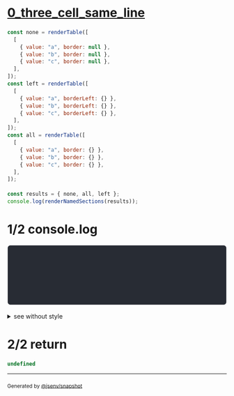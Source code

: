 # [0_three_cell_same_line](../../table_3_cells.test.mjs#L11)

```js
const none = renderTable([
  [
    { value: "a", border: null },
    { value: "b", border: null },
    { value: "c", border: null },
  ],
]);
const left = renderTable([
  [
    { value: "a", borderLeft: {} },
    { value: "b", borderLeft: {} },
    { value: "c", borderLeft: {} },
  ],
]);
const all = renderTable([
  [
    { value: "a", border: {} },
    { value: "b", border: {} },
    { value: "c", border: {} },
  ],
]);

const results = { none, all, left };
console.log(renderNamedSections(results));
```

# 1/2 console.log

![img](console.log.svg)

<details>
  <summary>see without style</summary>

```console
--- none ---
 "a"  "b"  "c" 
--- all ---
┌─────┬─────┬─────┐
│ "a" │ "b" │ "c" │
└─────┴─────┴─────┘
--- left ---
│ "a" │ "b" │ "c" 
```

</details>


# 2/2 return

```js
undefined
```

---

<sub>
  Generated by <a href="https://github.com/jsenv/core/tree/main/packages/independent/snapshot">@jsenv/snapshot</a>
</sub>
